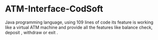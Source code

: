 # ATM-Interface-CodSoft
Java programming language, using 109 lines of code its feature is working like a virtual ATM machine and provide all the features like balance check, deposit , withdraw or exit .
